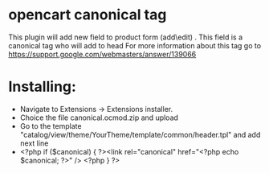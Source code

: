 # opencart canonical tag
 This plugin will add new field to product form (add\edit) . This field is a canonical tag who will add to head
 For more information about this tag go to https://support.google.com/webmasters/answer/139066
# Installing:
<ul>
 <li>Navigate to Extensions -> Extensions installer.</li>
 <li>Choice the file canonical.ocmod.zip and upload</li>
 <li>Go to the template "catalog/view/theme/YourTheme/template/common/header.tpl" and add next line</li>
 <li>	&lt;?php if ($canonical) { ?&gt;&lt;link rel="canonical" href="&lt;?php echo $canonical; ?&gt;" /&gt; &lt;?php } ?&gt;</li>
</ul>
